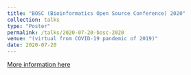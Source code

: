 ```yaml
---
title: "BOSC (Bioinformatics Open Source Conference) 2020"
collection: talks
type: "Poster"
permalink: /talks/2020-07-20-bosc-2020
venue: "(virtual from COVID-19 pandemic of 2019)"
date: 2020-07-20
---
```


[More information here](https://doi.org/10.7490/F1000RESEARCH.1118023.1)
